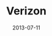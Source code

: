---
date: 2013-07-11
title: Verizon
categories: platinum
logo: Verizon.png
www: http://www.verizon.com/jobs/
---